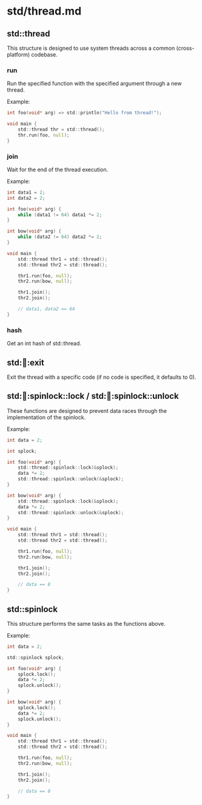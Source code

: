 # std/thread.md

## std::thread

This structure is designed to use system threads across a common (cross-platform) codebase.

### run

Run the specified function with the specified argument through a new thread.

Example:

```d
int foo(void* arg) => std::println("Hello from thread!");

void main {
    std::thread thr = std::thread();
    thr.run(foo, null);
}
```

### join

Wait for the end of the thread execution.

Example:

```d
int data1 = 2;
int data2 = 2;

int foo(void* arg) {
    while (data1 != 64) data1 *= 2;
}

int bow(void* arg) {
    while (data2 != 64) data2 *= 2;
}

void main {
    std::thread thr1 = std::thread();
    std::thread thr2 = std::thread();

    thr1.run(foo, null);
    thr2.run(bow, null);

    thr1.join();
    thr2.join();

    // data1, data2 == 64
}
```

### hash

Get an int hash of std::thread.

## std::thread::exit

Exit the thread with a specific code (if no code is specified, it defaults to 0).

## std::thread::spinlock::lock / std::thread::spinlock::unlock

These functions are designed to prevent data races through the implementation of the spinlock.

Example:

```d
int data = 2;

int splock;

int foo(void* arg) {
    std::thread::spinlock::lock(&splock);
    data *= 2;
    std::thread::spinlock::unlock(&splock);
}

int bow(void* arg) {
    std::thread::spinlock::lock(&splock);
    data *= 2;
    std::thread::spinlock::unlock(&splock);
}

void main {
    std::thread thr1 = std::thread();
    std::thread thr2 = std::thread();

    thr1.run(foo, null);
    thr2.run(bow, null);

    thr1.join();
    thr2.join();

    // data == 8
}
```

## std::spinlock

This structure performs the same tasks as the functions above.

Example:

```d
int data = 2;

std::spinlock splock;

int foo(void* arg) {
    splock.lock();
    data *= 2;
    splock.unlock();
}

int bow(void* arg) {
    splock.lock();
    data *= 2;
    splock.unlock();
}

void main {
    std::thread thr1 = std::thread();
    std::thread thr2 = std::thread();

    thr1.run(foo, null);
    thr2.run(bow, null);

    thr1.join();
    thr2.join();

    // data == 8
}
```